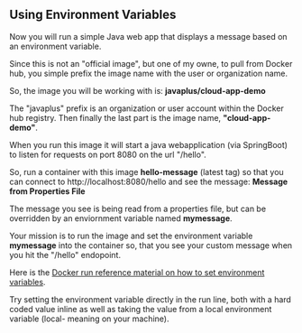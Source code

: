 ## Using Environment Variables

Now you will run a simple Java web app that displays a message based on an environment variable.  

Since this is not an "official image", but one of my owne, to pull from Docker hub, you simple prefix the image name with the user or organization name.

So, the image you will be working with is: **javaplus/cloud-app-demo**

The "javaplus" prefix is an organization or user account within the Docker hub registry.
Then finally the last part is the image name, **"cloud-app-demo"**.

When you run this image it will start a java webapplication (via SpringBoot) to listen for requests on port 8080 on the url "/hello".

So, run a container with this image **hello-message** (latest tag) so that you can connect to http://localhost:8080/hello and see the message: **Message from Properties File**

The message you see is being read from a properties file, but can be overridden by an enviornment variable named **mymessage**.

Your mission is to run the image and set the environment variable **mymessage** into the container so, that you see your custom message when you hit the "/hello" endopoint.

Here is the [Docker run reference material on how to set environment variables](https://docs.docker.com/engine/reference/run/#env-environment-variables).

Try setting the environment variable directly in the run line, both with a hard coded value inline as well as taking the value from a local environment variable (local- meaning on your machine).

